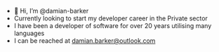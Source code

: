 - 👋 Hi, I’m @damian-barker
- Currently looking to start my developer career in the Private sector 
- I have been a developer of software for over 20 years utilising many languages
- I can be reached at damian.barker@outlook.com

<!---
damian-barker/damian-barker is a ✨ special ✨ repository because its `README.md` (this file) appears on your GitHub profile.
You can click the Preview link to take a look at your changes.
--->
